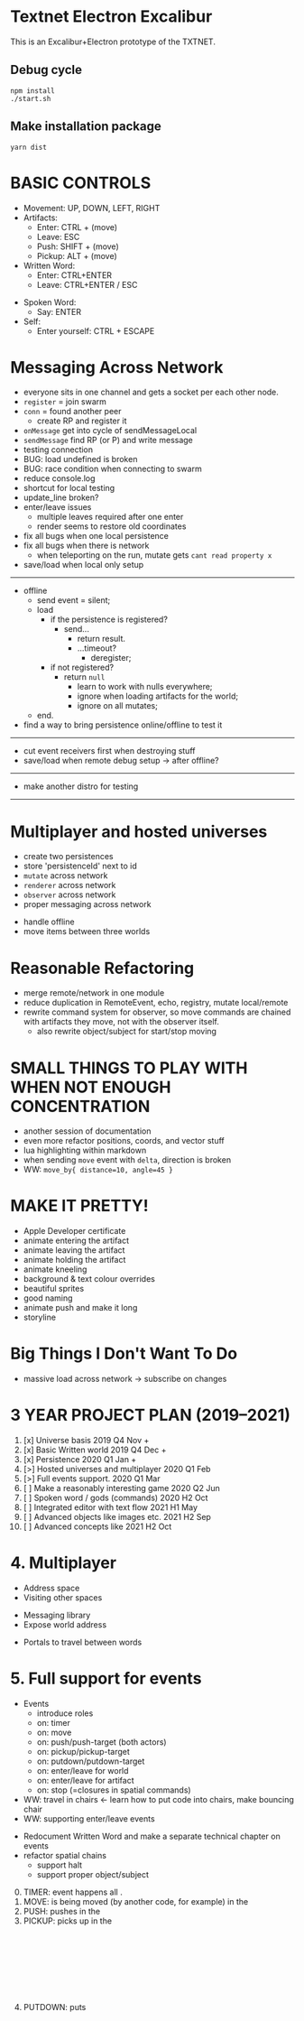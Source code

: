 # Textnet Electron Excalibur

This is an Excalibur+Electron prototype of the TXTNET.

## Debug cycle
    npm install
    ./start.sh

## Make installation package
    yarn dist

# BASIC CONTROLS
+ Movement: UP, DOWN, LEFT, RIGHT
+ Artifacts:
    + Enter:  CTRL  + (move)
    + Leave:  ESC 
    + Push:   SHIFT + (move)
    + Pickup: ALT   + (move)
+ Written Word:
    + Enter: CTRL+ENTER 
    + Leave: CTRL+ENTER / ESC
- Spoken Word:
    - Say: ENTER
- Self:
    - Enter yourself: CTRL + ESCAPE



# Messaging Across Network
+ everyone sits in one channel and gets a socket per each other node.
+ `register` = join swarm
+ `conn` = found another peer
    + create RP and register it
+ `onMessage` get into cycle of sendMessageLocal
+ `sendMessage` find RP (or P) and write message
+ testing connection
+ BUG: load undefined is broken
+ BUG: race condition when connecting to swarm
+ reduce console.log
+ shortcut for local testing
+ update_line broken?
+ enter/leave issues
    + multiple leaves required after one enter
    + render seems to restore old coordinates
+ fix all bugs when one local persistence
+ fix all bugs when there is network    
    + when teleporting on the run, mutate gets `cant read property x`
+ save/load when local only setup
------------------------------------------------------------------------
- offline
    - send event = silent;
    - load
        - if the persistence is registered?
            - send...
                - return result.
                - ...timeout?
                    - deregister;
        - if not registered?
            - return `null`
                - learn to work with nulls everywhere;
                - ignore when loading artifacts for the world;
                - ignore on all mutates;
    - end.
- find a way to bring persistence online/offline to test it    
-------
- cut event receivers first when destroying stuff 
- save/load when remote debug setup -> after offline?
-------
- make another distro for testing










------------------------------------------------------------

# Multiplayer and hosted universes
+ create two persistences
+ store 'persistenceId' next to id
+ `mutate` across network
+ `renderer` across network
+ `observer` across network
+ proper messaging across network
- handle offline
- move items between three worlds


# Reasonable Refactoring
- merge remote/network in one module
- reduce duplication in RemoteEvent, echo, registry, mutate local/remote
- rewrite command system for observer, so move commands are chained with artifacts they move, not with the observer itself.
    - also rewrite object/subject for start/stop moving

# SMALL THINGS TO PLAY WITH WHEN NOT ENOUGH CONCENTRATION
- another session of documentation
- even more refactor positions, coords, and vector stuff
- lua highlighting within markdown
- when sending `move` event with `delta`, direction is broken
- WW: `move_by{ distance=10, angle=45 }`


# MAKE IT PRETTY!
- Apple Developer certificate
- animate entering the artifact
- animate leaving the artifact
- animate holding the artifact
- animate kneeling
- background & text colour overrides
- beautiful sprites
- good naming
- animate push and make it long
- storyline

# Big Things I Don't Want To Do
- massive load across network -> subscribe on changes



# 3 YEAR PROJECT PLAN (2019–2021)

1.  [x] Universe basis                       2019 Q4 Nov +
2.  [x] Basic Written world                  2019 Q4 Dec +
3.  [x] Persistence                          2020 Q1 Jan +
4.  [>] Hosted universes and multiplayer     2020 Q1 Feb
5.  [>] Full events support.                 2020 Q1 Mar
6.  [ ] Make a reasonably interesting game   2020 Q2 Jun
7.  [ ] Spoken word / gods (commands)        2020 H2 Oct
8.  [ ] Integrated editor with text flow     2021 H1 May
9.  [ ] Advanced objects like images etc.    2021 H2 Sep
10. [ ] Advanced concepts like <health>      2021 H2 Oct

# 4. Multiplayer

+ Address space
+ Visiting other spaces
- Messaging library
- Expose world address
+ Portals to travel between words

# 5. Full support for events
+ Events
    + introduce roles
    + on: timer
    + on: move 
    + on: push/push-target (both actors)
    + on: pickup/pickup-target
    + on: putdown/putdown-target
    + on: enter/leave for world
    + on: enter/leave for artifact
    + on: stop (=closures in spatial commands)
+ WW: travel in chairs <- learn how to put code into chairs, make bouncing chair
+ WW: supporting enter/leave events
- Redocument Written Word and make a separate technical chapter on events
- refactor spatial chains
    - support halt
    - support proper object/subject


0. TIMER:   event happens all <objects>.
1. MOVE:    <object> is being moved (by another code, for example) in the <world>
2. PUSH:    <subject> pushes <object> in the <world>
3. PICKUP:  <subject> picks <object> up in the <world>
4. PUTDOWN: <subject> puts <object> down in the <world>
5. ENTER:   <object> is being entered into the <world> (e.g. by player or by another code)
6. LEAVE:   <object> is removed from the <world>

Which events happen when?
Events only happen if an observer is nearby.
Observer acts as <object>, <subject> or <world>
We have to supply `role` with each event.
Then here are options:
    
    on{ event="push", handler=custom_push } -- default role is <object> always
    on{ event="push", role="object", handler=custom_push }
    function custom_push(artifact, role, direction)
        -- body
    end


# Add New Event Checklist
- create RemoteEvent structures
- create `mutate` entry point
- implement `local` mutations
- implement `remote` proxies
- add to `registry`
- add to `echo`
- extend `supportedEvents` in Written Word

# How to write Written World commands
- `written/library.ts`
    - extend supported functions
- `written/library/...`
    - add file with command
    - data validation, local checks to save from roundabouts
    - prepare data structures required to call `mutate` if needed

# How to write new mutations
- `mutate` 
    - call other mutate commands
    - make necessary calculations or preparations
    - call `mutate/local` for worlds and artifacts that require data updates
- `mutate/local`
    - use template to call `mutate/remote`
    - save data to local persistence
- `mutate: remote`
    - add wrapper that calls
- `remote/event_structures`
    - create event structure that reflects `mutate` command
- render: mostly don't needed


----
* https://www.npmjs.com/package/bitboot